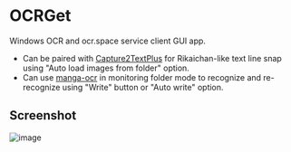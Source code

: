 # OCRGet

Windows OCR and ocr.space service client GUI app.

- Can be paired with [Capture2TextPlus](https://github.com/setsumi/Capture2TextPlus?tab=readme-ov-file#capture2textplus) for Rikaichan-like text line snap using "Auto load images from folder" option.
- Can use [manga-ocr](https://github.com/kha-white/manga-ocr) in monitoring folder mode to recognize and re-recognize using "Write" button or "Auto write" option.

## Screenshot

![image](https://github.com/setsumi/OCRGet/assets/5970554/a6f25c54-7bb5-4dff-a7e3-49ad7a5cbd38)
